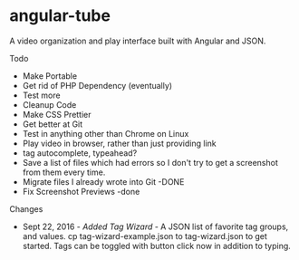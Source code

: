 # angular-tube
A video organization and play interface built with Angular and JSON.

Todo 
  - Make Portable
  - Get rid of PHP Dependency (eventually)
  - Test more
  - Cleanup Code
  - Make CSS Prettier
  - Get better at Git
  - Test in anything other than Chrome on Linux
  - Play video in browser, rather than just providing link
  - tag autocomplete, typeahead?
  - Save a list of files which had errors so I don't try to get a screenshot from them every time.
  - Migrate files I already wrote into Git -DONE
  - Fix Screenshot Previews -done


Changes
  - Sept 22, 2016 - *Added Tag Wizard* - A JSON list of favorite tag groups, and values.  cp tag-wizard-example.json to tag-wizard.json to get started.  Tags can be toggled with button click now in addition to typing.